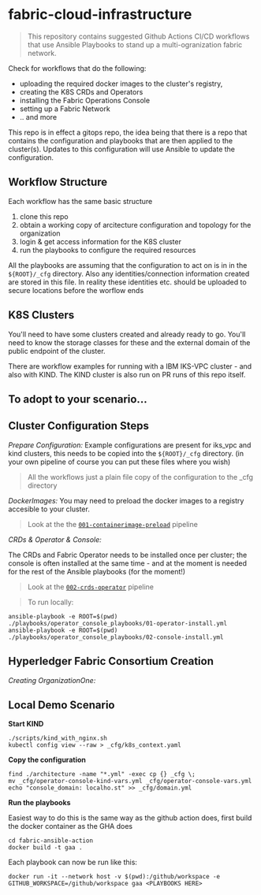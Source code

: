 # fabric-cloud-infrastructure
> This repository contains suggested Github Actions CI/CD workflows that use Ansible Playbooks to stand up a multi-ogranization fabric network. 

Check for workflows that do the following:

- uploading the required docker images to the cluster's registry, 
- creating the K8S CRDs and Operators
- installing the Fabric Operations Console
- setting up a Fabric Network 
- .. and more

This repo is in effect a gitops repo, the idea being that there is a repo that contains the configuration and playbooks 
that are then applied to the cluster(s). Updates to this configuration will use Ansible to update the configuration.

## Workflow Structure

Each workflow has the same basic structure

1. clone this repo 
2. obtain a working copy of arcitecture configuration and topology for the organization
3. login & get access information for the K8S cluster
4. run the playbooks to configure the required resources

All the playbooks are assuming that the configuration to act on is in  in the `${ROOT}/_cfg` directory.
Also any identities/connection information created are stored in this file. In reality these identities etc. should be uploaded to secure locations before the worflow ends

## K8S Clusters

You'll need to have some clusters created and already ready to go. You'll need to know the storage classes for these and the external domain of the public endpoint of the cluster. 

There are workflow examples for running with a IBM IKS-VPC cluster - and also with KIND. The KIND cluster is also run on PR runs of this repo itself.

## To adopt to your scenario...

## Cluster Configuration Steps

*Prepare Configuration:*
Example configurations are present for iks_vpc and kind clusters, this needs to be copied into the `${ROOT}/_cfg` directory. (in your own pipeline of course you can put these files where you wish)

> All the workflows just a plain file copy of the configuration to the _cfg directory

*DockerImages:*
You may need to preload the docker images to a registry accesible to your cluster.

> Look at the the [`001-containerimage-preload`](.github/workflows/001-containerimage-preload.yaml) pipeline

*CRDs & Operator & Console:*

The CRDs and Fabric Operator needs to be installed once per cluster; the console is often installed
at the same time - and at the moment is needed for the rest of the Ansible playbooks (for the moment!)

> Look at the [`002-crds-operator`](.github/workflows/002-crds-operator.yaml) pipeline

> To run locally: 
```
ansible-playbook -e ROOT=$(pwd) ./playbooks/operator_console_playbooks/01-operator-install.yml
ansible-playbook -e ROOT=$(pwd) ./playbooks/operator_console_playbooks/02-console-install.yml
```


## Hyperledger Fabric Consortium Creation

*Creating OrganizationOne:*







## Local Demo Scenario

**Start KIND**

```
./scripts/kind_with_nginx.sh
kubectl config view --raw > _cfg/k8s_context.yaml

```

**Copy the configuration**

```
find ./architecture -name "*.yml" -exec cp {} _cfg \;
mv _cfg/operator-console-kind-vars.yml _cfg/operator-console-vars.yml
echo "console_domain: localho.st" >> _cfg/domain.yml
```

**Run the playbooks**

Easiest way to do this is the same way as the github action does, first build the docker container as the GHA does

```
cd fabric-ansible-action
docker build -t gaa .
```

Each playbook can now be run like this:

```
docker run -it --network host -v $(pwd):/github/workspace -e GITHUB_WORKSPACE=/github/workspace gaa <PLAYBOOKS HERE>
```

```.runpb 

